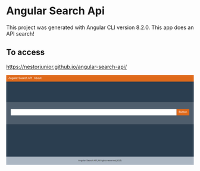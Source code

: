 # Angular Search Api

This project was generated with Angular CLI version 8.2.0.
This app does an API search!

## To access
https://nestorjunior.github.io/angular-search-api/

![Screenshot Project](https://github.com/nestorjunior/angular-search-api/blob/master/src/screenshot.png)

